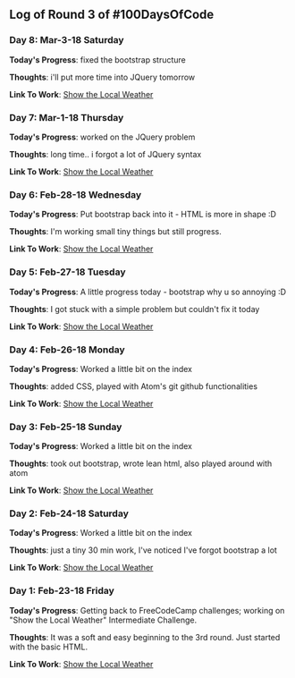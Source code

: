 ## Log of Round 3 of #100DaysOfCode


### Day 8: Mar-3-18 Saturday
**Today's Progress**: fixed the bootstrap structure

**Thoughts**: i'll put more time into JQuery tomorrow

**Link To Work**: [Show the Local Weather](https://github.com/mijimoco/show-the-local-weather)


### Day 7: Mar-1-18 Thursday
**Today's Progress**: worked on the JQuery problem

**Thoughts**: long time.. i forgot a lot of JQuery syntax

**Link To Work**: [Show the Local Weather](https://github.com/mijimoco/show-the-local-weather)


### Day 6: Feb-28-18 Wednesday
**Today's Progress**: Put bootstrap back into it - HTML is more in shape :D

**Thoughts**: I'm working small tiny things but still progress.

**Link To Work**: [Show the Local Weather](https://github.com/mijimoco/show-the-local-weather)


### Day 5: Feb-27-18 Tuesday
**Today's Progress**: A little progress today - bootstrap why u so annoying :D

**Thoughts**: I got stuck with a simple problem but couldn't fix it today

**Link To Work**: [Show the Local Weather](https://github.com/mijimoco/show-the-local-weather)


### Day 4: Feb-26-18 Monday
**Today's Progress**: Worked a little bit on the index

**Thoughts**: added CSS, played with Atom's git github functionalities

**Link To Work**: [Show the Local Weather](https://github.com/mijimoco/show-the-local-weather)



### Day 3: Feb-25-18 Sunday
**Today's Progress**: Worked a little bit on the index

**Thoughts**: took out bootstrap, wrote lean html, also played around with atom

**Link To Work**: [Show the Local Weather](https://github.com/mijimoco/show-the-local-weather)



### Day 2: Feb-24-18 Saturday
**Today's Progress**: Worked a little bit on the index

**Thoughts**: just a tiny 30 min work, I've noticed I've forgot bootstrap a lot

**Link To Work**: [Show the Local Weather](https://github.com/mijimoco/show-the-local-weather)




### Day 1: Feb-23-18 Friday
**Today's Progress**: Getting back to FreeCodeCamp challenges; working on "Show the Local Weather" Intermediate Challenge.

**Thoughts**: It was a soft and easy beginning to the 3rd round. Just started with the basic HTML.

**Link To Work**: [Show the Local Weather](https://github.com/mijimoco/show-the-local-weather)
